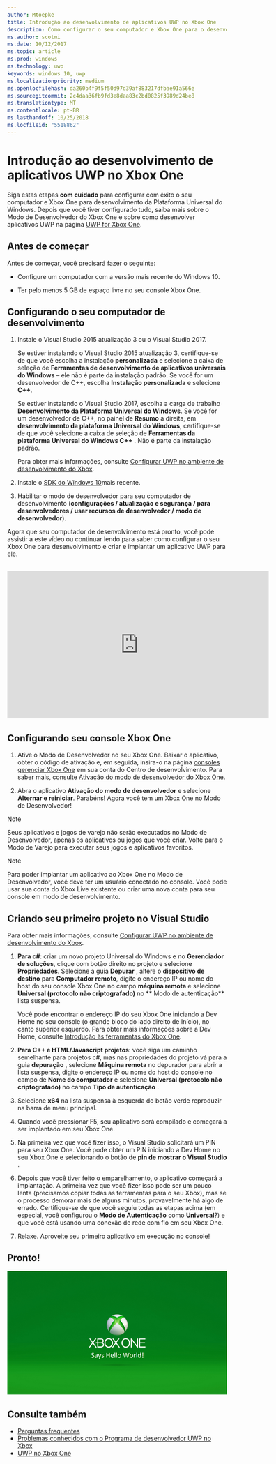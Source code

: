 ```yaml
---
author: Mtoepke
title: Introdução ao desenvolvimento de aplicativos UWP no Xbox One
description: Como configurar o seu computador e Xbox One para o desenvolvimento UWP.
ms.author: scotmi
ms.date: 10/12/2017
ms.topic: article
ms.prod: windows
ms.technology: uwp
keywords: windows 10, uwp
ms.localizationpriority: medium
ms.openlocfilehash: da260b4f9f5f50d97d39af883217dfbae91a566e
ms.sourcegitcommit: 2c4daa36fb9fd3e8daa83c2bd0825f3989d24be8
ms.translationtype: MT
ms.contentlocale: pt-BR
ms.lasthandoff: 10/25/2018
ms.locfileid: "5518862"
---
```

# <a name="getting-started-with-uwp-app-development-on-xbox-one"></a>Introdução ao desenvolvimento de aplicativos UWP no Xbox One

Siga estas etapas **com cuidado** para configurar com êxito o seu computador e Xbox One para desenvolvimento da Plataforma Universal do Windows. Depois que você tiver configurado tudo, saiba mais sobre o Modo de Desenvolvedor do Xbox One e sobre como desenvolver aplicativos UWP na página [UWP for Xbox One](index.md). 

## <a name="before-you-start"></a>Antes de começar

Antes de começar, você precisará fazer o seguinte:
-   Configure um computador com a versão mais recente do Windows 10.
<!-- -  Install Microsoft Visual Studio 2015 Update 3 or Microsoft Visual Studio 2017.

    > [!NOTE]
    > Visual Studio 2017 is required if you are using the Windows 10, build 15063 SDK. -->

- Ter pelo menos 5 GB de espaço livre no seu console Xbox One.

## <a name="setting-up-your-development-pc"></a>Configurando o seu computador de desenvolvimento

1.  Instale o Visual Studio 2015 atualização 3 ou o Visual Studio 2017.

    Se estiver instalando o Visual Studio 2015 atualização 3, certifique-se de que você escolha a instalação **personalizada** e selecione a caixa de seleção de **Ferramentas de desenvolvimento de aplicativos universais do Windows** – ele não é parte da instalação padrão. Se você for um desenvolvedor de C++, escolha **Instalação personalizada** e selecione **C++**.

    Se estiver instalando o Visual Studio 2017, escolha a carga de trabalho **Desenvolvimento da Plataforma Universal do Windows**. Se você for um desenvolvedor de C++, no painel de **Resumo** à direita, em **desenvolvimento da plataforma Universal do Windows**, certifique-se de que você selecione a caixa de seleção de **Ferramentas da plataforma Universal do Windows C++** . Não é parte da instalação padrão.

    Para obter mais informações, consulte [Configurar UWP no ambiente de desenvolvimento do Xbox](development-environment-setup.md).

2.  Instale o [SDK do Windows 10](https://developer.microsoft.com/windows/downloads/windows-10-sdk)mais recente.

3.  Habilitar o modo de desenvolvedor para seu computador de desenvolvimento (**configurações / atualização e segurança / para desenvolvedores / usar recursos de desenvolvedor / modo de desenvolvedor**).

Agora que seu computador de desenvolvimento está pronto, você pode assistir a este vídeo ou continuar lendo para saber como configurar o seu Xbox One para desenvolvimento e criar e implantar um aplicativo UWP para ele.
</br>
</br>
<iframe src="https://channel9.msdn.com/Events/Xbox/App-Dev-on-Xbox/Get-started-with-App-Dev-on-Xbox/player#time=51s:paused" width="600" height="338"  allowFullScreen frameBorder="0"></iframe>

## <a name="setting-up-your-xbox-one-console"></a>Configurando seu console Xbox One

1.  Ative o Modo de Desenvolvedor no seu Xbox One. Baixar o aplicativo, obter o código de ativação e, em seguida, insira-o na página [consoles gerenciar Xbox One](https://partner.microsoft.com/xboxactivate) em sua conta do Centro de desenvolvimento. Para saber mais, consulte [Ativação do modo de desenvolvedor do Xbox One](devkit-activation.md). 

2.  Abra o aplicativo **Ativação do modo de desenvolvedor** e selecione **Alternar e reiniciar**. Parabéns! Agora você tem um Xbox One no Modo de Desenvolvedor!
  
  > [!NOTE]
  > Seus aplicativos e jogos de varejo não serão executados no Modo de Desenvolvedor, apenas os aplicativos ou jogos que você criar. Volte para o Modo de Varejo para executar seus jogos e aplicativos favoritos.
    
  > [!NOTE]
  > Para poder implantar um aplicativo ao Xbox One no Modo de Desenvolvedor, você deve ter um usuário conectado no console. Você pode usar sua conta do Xbox Live existente ou criar uma nova conta para seu console em modo de desenvolvimento. 

## <a name="creating-your-first-project-in-visual-studio"></a>Criando seu primeiro projeto no Visual Studio

Para obter mais informações, consulte [Configurar UWP no ambiente de desenvolvimento do Xbox](development-environment-setup.md).

1.  **Para c#**: criar um novo projeto Universal do Windows e no **Gerenciador de soluções**, clique com botão direito no projeto e selecione **Propriedades**. Selecione a guia **Depurar** , altere o **dispositivo de destino** para **Computador remoto**, digite o endereço IP ou nome do host do seu console Xbox One no campo **máquina remota** e selecione **Universal (protocolo não criptografado)** no ** Modo de autenticação** lista suspensa.   

    Você pode encontrar o endereço IP do seu Xbox One iniciando a Dev Home no seu console (o grande bloco do lado direito de Início), no canto superior esquerdo. Para obter mais informações sobre a Dev Home, consulte [Introdução às ferramentas do Xbox One](introduction-to-xbox-tools.md).  

2.  **Para C++ e HTML/Javascript projetos**: você siga um caminho semelhante para projetos c#, mas nas propriedades do projeto vá para a guia **depuração** , selecione **Máquina remota** no depurador para abrir a lista suspensa, digite o endereço IP ou nome do host do console no campo de **Nome do computador** e selecione **Universal (protocolo não criptografado)** no campo **Tipo de autenticação** .

3. Selecione **x64** na lista suspensa à esquerda do botão verde reproduzir na barra de menu principal.
   
4.  Quando você pressionar F5, seu aplicativo será compilado e começará a ser implantado em seu Xbox One.
  
5.  Na primeira vez que você fizer isso, o Visual Studio solicitará um PIN para seu Xbox One. Você pode obter um PIN iniciando a Dev Home no seu Xbox One e selecionando o botão de **pin de mostrar o Visual Studio** .
  
6.  Depois que você tiver feito o emparelhamento, o aplicativo começará a implantação. A primeira vez que você fizer isso pode ser um pouco lenta (precisamos copiar todas as ferramentas para o seu Xbox), mas se o processo demorar mais de alguns minutos, provavelmente há algo de errado. Certifique-se de que você seguiu todas as etapas acima (em especial, você configurou o **Modo de Autenticação** como **Universal**?) e que você está usando uma conexão de rede com fio em seu Xbox One.  

7. Relaxe. Aproveite seu primeiro aplicativo em execução no console!  

## <a name="thats-it"></a>Pronto!

![Hello World](images/getting-started-hello-world.png)

## <a name="see-also"></a>Consulte também  
- [Perguntas frequentes](frequently-asked-questions.md)  
- [Problemas conhecidos com o Programa de desenvolvedor UWP no Xbox](known-issues.md)
- [UWP no Xbox One](index.md) 
